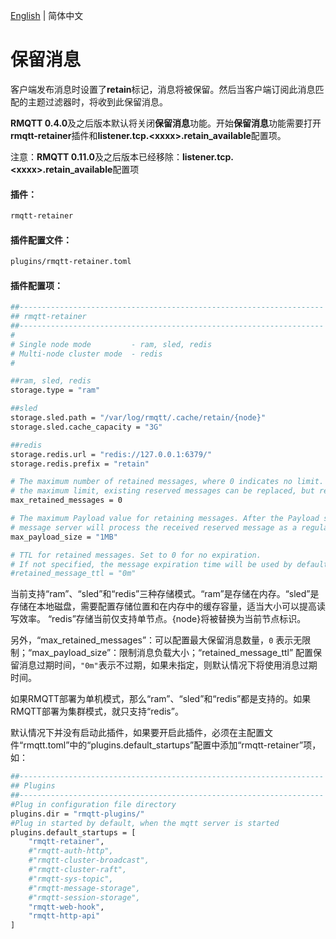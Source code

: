 [English](../en_US/retainer.md)  | 简体中文

# 保留消息

客户端发布消息时设置了**retain**标记，消息将被保留。然后当客户端订阅此消息匹配的主题过滤器时，将收到此保留消息。

**RMQTT 0.4.0**及之后版本默认将关闭**保留消息**功能。开始**保留消息**功能需要打开**rmqtt-retainer**插件和**listener.tcp.\<xxxx\>.retain_available**配置项。

注意：**RMQTT 0.11.0**及之后版本已经移除：**listener.tcp.\<xxxx\>.retain_available**配置项

#### 插件：

```bash
rmqtt-retainer
```

#### 插件配置文件：

```bash
plugins/rmqtt-retainer.toml
```

#### 插件配置项：

```bash
##--------------------------------------------------------------------
## rmqtt-retainer
##--------------------------------------------------------------------
#
# Single node mode         - ram, sled, redis
# Multi-node cluster mode  - redis
#

##ram, sled, redis
storage.type = "ram"

##sled
storage.sled.path = "/var/log/rmqtt/.cache/retain/{node}"
storage.sled.cache_capacity = "3G"

##redis
storage.redis.url = "redis://127.0.0.1:6379/"
storage.redis.prefix = "retain"

# The maximum number of retained messages, where 0 indicates no limit. After the number of reserved messages exceeds
# the maximum limit, existing reserved messages can be replaced, but reserved messages cannot be stored for new topics.
max_retained_messages = 0

# The maximum Payload value for retaining messages. After the Payload size exceeds the maximum value, the RMQTT
# message server will process the received reserved message as a regular message.
max_payload_size = "1MB"

# TTL for retained messages. Set to 0 for no expiration.
# If not specified, the message expiration time will be used by default.
#retained_message_ttl = "0m"
```

当前支持“ram”、“sled”和“redis”三种存储模式。“ram”是存储在内存。“sled”是存储在本地磁盘，需要配置存储位置和在内存中的缓存容量，适当大小可以提高读写效率。
“redis”存储当前仅支持单节点。{node}将被替换为当前节点标识。

另外，“max_retained_messages”：可以配置最大保留消息数量，`0` 表示无限制；“max_payload_size”：限制消息负载大小；“retained_message_ttl” 
配置保留消息过期时间，`"0m"`表示不过期，如果未指定，则默认情况下将使用消息过期时间。

如果RMQTT部署为单机模式，那么“ram”、“sled”和“redis”都是支持的。如果RMQTT部署为集群模式，就只支持“redis”。


默认情况下并没有启动此插件，如果要开启此插件，必须在主配置文件“rmqtt.toml”中的“plugins.default_startups”配置中添加“rmqtt-retainer”项，如：
```bash
##--------------------------------------------------------------------
## Plugins
##--------------------------------------------------------------------
#Plug in configuration file directory
plugins.dir = "rmqtt-plugins/"
#Plug in started by default, when the mqtt server is started
plugins.default_startups = [
    "rmqtt-retainer",
    #"rmqtt-auth-http",
    #"rmqtt-cluster-broadcast",
    #"rmqtt-cluster-raft",
    #"rmqtt-sys-topic",
    #"rmqtt-message-storage",
    #"rmqtt-session-storage",
    "rmqtt-web-hook",
    "rmqtt-http-api"
]
```










